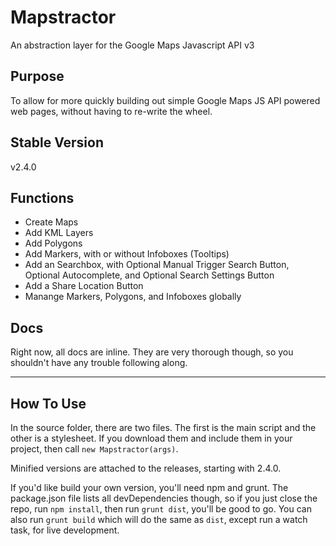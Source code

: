 # Mapstractor

An abstraction layer for the Google Maps Javascript API v3

## Purpose

To allow for more quickly building out simple Google Maps JS API powered web pages, without having to re-write the wheel.

## Stable Version

v2.4.0

## Functions

- Create Maps
- Add KML Layers
- Add Polygons
- Add Markers, with or without Infoboxes (Tooltips)
- Add an Searchbox, with Optional Manual Trigger Search Button, Optional Autocomplete, and Optional Search Settings Button
- Add a Share Location Button
- Manange Markers, Polygons, and Infoboxes globally

## Docs

Right now, all docs are inline. They are very thorough though, so you shouldn't have any trouble following along.

--------

## How To Use

In the source folder, there are two files. The first is the main script and the other is a stylesheet. If you download them and include them in your project, then call `new Mapstractor(args)`.

Minified versions are attached to the releases, starting with 2.4.0.

If you'd like build your own version, you'll need npm and grunt. The package.json file lists all devDependencies though, so if you just close the repo, run `npm install`, then run `grunt dist`, you'll be good to go. You can also run `grunt build` which will do the same as `dist`, except run a watch task, for live development.
